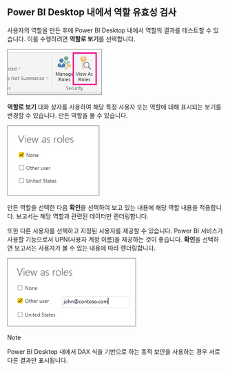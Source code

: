 ## <a name="validating-the-role-within-power-bi-desktop"></a>Power BI Desktop 내에서 역할 유효성 검사
사용자의 역할을 만든 후에 Power BI Desktop 내에서 역할의 결과를 테스트할 수 있습니다. 이를 수행하려면 **역할로 보기**를 선택합니다.

![](./media/rls-desktop-view-as-roles/powerbi-desktop-rls-view-as-roles.png)

**역할로 보기** 대화 상자를 사용하여 해당 특정 사용자 또는 역할에 대해 표시되는 보기를 변경할 수 있습니다. 만든 역할을 볼 수 있습니다.

![](./media/rls-desktop-view-as-roles/powerbi-desktop-rls-view-as-roles-dialog.png)

만든 역할을 선택한 다음 **확인**을 선택하여 보고 있는 내용에 해당 역할 내용을 적용합니다. 보고서는 해당 역할과 관련된 데이터만 렌더링합니다.

또한 다른 사용자를 선택하고 지정된 사용자를 제공할 수 있습니다. Power BI 서비스가 사용할 기능으로서 UPN(사용자 계정 이름)을 제공하는 것이 좋습니다. **확인**을 선택하면 보고서는 사용자가 볼 수 있는 내용에 따라 렌더링합니다. 

![](./media/rls-desktop-view-as-roles/powerbi-desktop-rls-other-user.png)

> [!NOTE]
> Power BI Desktop 내에서 DAX 식을 기반으로 하는 동적 보안을 사용하는 경우 서로 다른 결과만 표시됩니다.
> 
> 

